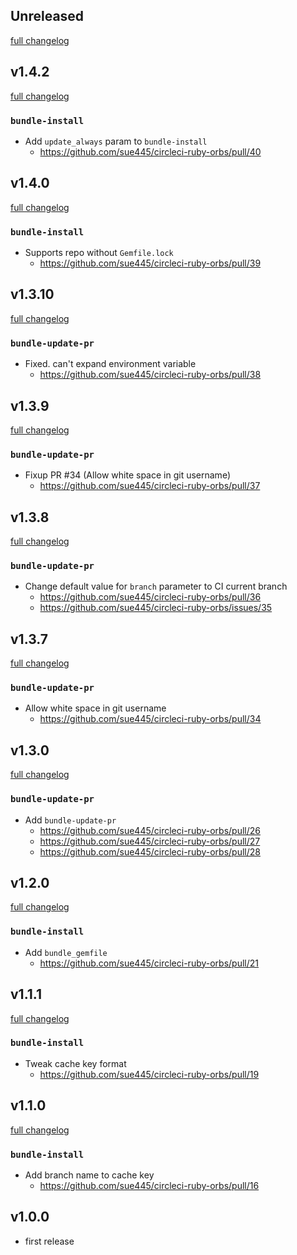 ## Unreleased
[full changelog](http://github.com/sue445/circleci-ruby-orbs/compare/1.4.2...master)

## v1.4.2
[full changelog](http://github.com/sue445/circleci-ruby-orbs/compare/1.4.0...1.4.2)

### `bundle-install`
* Add `update_always` param to `bundle-install`
  * https://github.com/sue445/circleci-ruby-orbs/pull/40

## v1.4.0
[full changelog](http://github.com/sue445/circleci-ruby-orbs/compare/1.3.10...1.4.0)

### `bundle-install`
* Supports repo without `Gemfile.lock`
  * https://github.com/sue445/circleci-ruby-orbs/pull/39

## v1.3.10
[full changelog](http://github.com/sue445/circleci-ruby-orbs/compare/1.3.9...1.3.10)

### `bundle-update-pr`
* Fixed. can't expand environment variable
  * https://github.com/sue445/circleci-ruby-orbs/pull/38

## v1.3.9
[full changelog](http://github.com/sue445/circleci-ruby-orbs/compare/1.3.8...1.3.9)

### `bundle-update-pr`
* Fixup PR #34 (Allow white space in git username)
  * https://github.com/sue445/circleci-ruby-orbs/pull/37

## v1.3.8
[full changelog](http://github.com/sue445/circleci-ruby-orbs/compare/1.3.7...1.3.8)

### `bundle-update-pr`
* Change default value for `branch` parameter to CI current branch
  * https://github.com/sue445/circleci-ruby-orbs/pull/36
  * https://github.com/sue445/circleci-ruby-orbs/issues/35

## v1.3.7
[full changelog](http://github.com/sue445/circleci-ruby-orbs/compare/1.3.6...1.3.7)

### `bundle-update-pr`
* Allow white space in git username
  * https://github.com/sue445/circleci-ruby-orbs/pull/34

## v1.3.0
[full changelog](http://github.com/sue445/circleci-ruby-orbs/compare/1.2.0...1.3.0)

### `bundle-update-pr`
* Add `bundle-update-pr`
  * https://github.com/sue445/circleci-ruby-orbs/pull/26
  * https://github.com/sue445/circleci-ruby-orbs/pull/27
  * https://github.com/sue445/circleci-ruby-orbs/pull/28

## v1.2.0
[full changelog](http://github.com/sue445/circleci-ruby-orbs/compare/1.1.2...1.2.0)

### `bundle-install`
* Add `bundle_gemfile`
  * https://github.com/sue445/circleci-ruby-orbs/pull/21

## v1.1.1
[full changelog](http://github.com/sue445/circleci-ruby-orbs/compare/1.1.0...1.1.1)

### `bundle-install`
* Tweak cache key format
  * https://github.com/sue445/circleci-ruby-orbs/pull/19

## v1.1.0
[full changelog](http://github.com/sue445/circleci-ruby-orbs/compare/1.0.0...1.1.0)

### `bundle-install`
* Add branch name to cache key
  * https://github.com/sue445/circleci-ruby-orbs/pull/16

## v1.0.0
* first release
